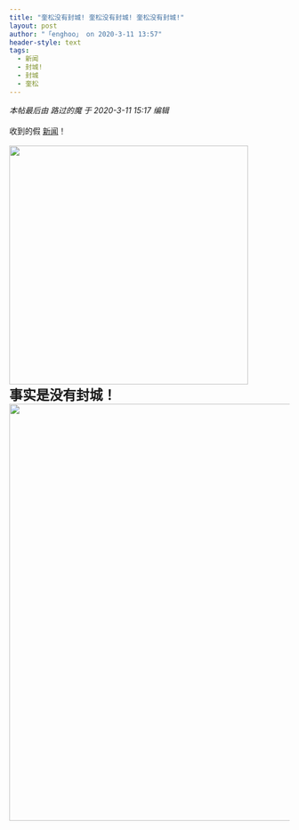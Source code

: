 ```yaml
---
title: "奎松没有封城! 奎松没有封城! 奎松没有封城!"
layout: post
author: "「enghoo」 on 2020-3-11 13:57"
header-style: text
tags:
  - 新闻
  - 封城!
  - 封城
  - 奎松
---
```


<head></head>
<body>
 <i class="pstatus"> 本帖最后由 路过的魔 于 2020-3-11 15:17 编辑 </i>
 <br> 
 <br> 收到的假
 <a href="https://bbs.boniu123.cc/forum-279-1.html" target="_blank" class="relatedlink">新闻</a>！
 <br> 
 <br> 
 <ignore_js_op> 
  <img aid="1340865" src="https://bbs.boniu123.cc/data/attachment/forum/202003/11/151747hq99qmn3luqcux9r.jpg" zoomfile="data/attachment/forum/202003/11/151747hq99qmn3luqcux9r.jpg" file="data/attachment/forum/202003/11/151747hq99qmn3luqcux9r.jpg" width="429" inpost="1"> 
  <div class="tip tip_4 aimg_tip" id="aimg_1340865_menu" style="position: absolute; display: none" disautofocus="true"> 
   <div class="xs0"> 
    <p><strong>3-11-2020 1-41-16 PM.jpg</strong> <em class="xg1">(39.71 KB, 下载次数: 0)</em></p> 
    <p> <a href="forum.php?mod=attachment&amp;aid=MTM0MDg2NXwxZDJlMDdkY3wxNTgzOTEzNzY4fDB8NTc3OTU1&amp;nothumb=yes" target="_blank">下载附件</a> &nbsp;<a href="javascript:;" onclick="showWindow(this.id, this.getAttribute('url'), 'get', 0);" id="savephoto_1340865" url="home.php?mod=spacecp&amp;ac=album&amp;op=saveforumphoto&amp;aid=1340865&amp;handlekey=savephoto_1340865">保存到相册</a> </p> 
    <p class="xg1 y"><span title="2020-3-11 15:17">半小时前</span> 上传</p> 
   </div> 
   <div class="tip_horn"></div> 
  </div> 
 </ignore_js_op> 
 <br> 
 <strong><font size="5">事实是没有封城！</font></strong>
 <br> 
 <ignore_js_op> 
  <img aid="1340841" src="https://bbs.boniu123.cc/data/attachment/forum/202003/11/134155ytjz2j3njat2zndd.jpg" zoomfile="data/attachment/forum/202003/11/134155ytjz2j3njat2zndd.jpg" file="data/attachment/forum/202003/11/134155ytjz2j3njat2zndd.jpg" width="749" inpost="1"> 
  <div class="tip tip_4 aimg_tip" id="aimg_1340841_menu" style="position: absolute; display: none" disautofocus="true"> 
   <div class="xs0"> 
    <p><strong>3-11-2020 1-30-38 PM.jpg</strong> <em class="xg1">(64.64 KB, 下载次数: 0)</em></p> 
    <p> <a href="forum.php?mod=attachment&amp;aid=MTM0MDg0MXxmNWNjZmZlMHwxNTgzOTEzNzY4fDB8NTc3OTU1&amp;nothumb=yes" target="_blank">下载附件</a> &nbsp;<a href="javascript:;" onclick="showWindow(this.id, this.getAttribute('url'), 'get', 0);" id="savephoto_1340841" url="home.php?mod=spacecp&amp;ac=album&amp;op=saveforumphoto&amp;aid=1340841&amp;handlekey=savephoto_1340841">保存到相册</a> </p> 
    <p class="xg1 y"><span title="2020-3-11 13:41">2&nbsp;小时前</span> 上传</p> 
   </div> 
   <div class="tip_horn"></div> 
  </div> 
 </ignore_js_op> 
 <br> 
 <br> 
 <br>
</body>


